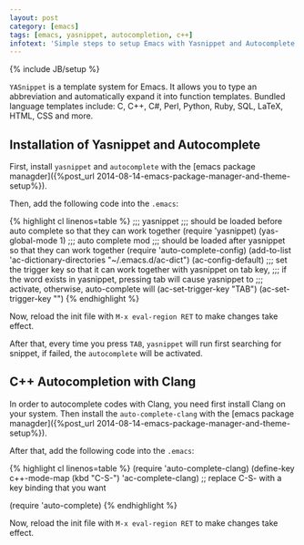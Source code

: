 ```yaml
---
layout: post
category: [emacs]
tags: [emacs, yasnippet, autocompletion, c++]
infotext: 'Simple steps to setup Emacs with Yasnippet and Autocomplete.'
---
```

{% include JB/setup %}

`YASnippet` is a template system for Emacs. It allows you to type an abbreviation and automatically expand it into 
function templates. Bundled language templates include: C, C++, C#, Perl, Python, Ruby, SQL, LaTeX, HTML, CSS and more.

## Installation of Yasnippet and Autocomplete

First, install `yasnippet` and `autocomplete` with the 
[emacs package managder]({%post_url 2014-08-14-emacs-package-manager-and-theme-setup%}).

Then, add the following code into the `.emacs`:

{% highlight cl linenos=table %}
;;; yasnippet
;;; should be loaded before auto complete so that they can work together
(require 'yasnippet)
(yas-global-mode 1)
;;; auto complete mod
;;; should be loaded after yasnippet so that they can work together
(require 'auto-complete-config)
(add-to-list 'ac-dictionary-directories "~/.emacs.d/ac-dict")
(ac-config-default)
;;; set the trigger key so that it can work together with yasnippet on tab key,
;;; if the word exists in yasnippet, pressing tab will cause yasnippet to
;;; activate, otherwise, auto-complete will
(ac-set-trigger-key "TAB")
(ac-set-trigger-key "<tab>")
{% endhighlight %}

Now, reload the init file with `M-x eval-region RET` to make changes take effect.

After that, every time you press `TAB`, `yasnippet` will run first searching for snippet, if failed, the `autocomplete` 
will be activated.

<!-- more -->

## C++ Autocompletion with Clang

In order to autocomplete codes with Clang, you need first install Clang on your system. Then install the 
`auto-complete-clang` with  the [emacs package managder]({%post_url 2014-08-14-emacs-package-manager-and-theme-setup%}).

After that, add the following code into the `.emacs`:

{% highlight cl linenos=table %}
(require 'auto-complete-clang)
(define-key c++-mode-map (kbd "C-S-<return>") 'ac-complete-clang)
;; replace C-S-<return> with a key binding that you want

(require 'auto-complete)
{% endhighlight %}

Now, reload the init file with `M-x eval-region RET` to make changes take effect.